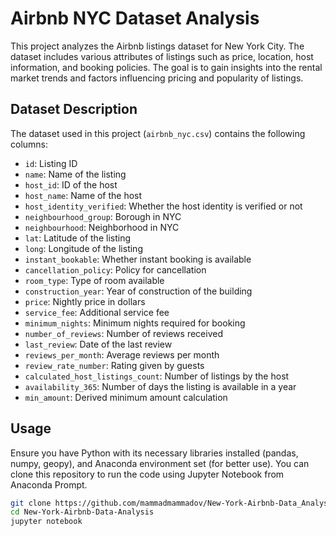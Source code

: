 # Airbnb NYC Dataset Analysis

This project analyzes the Airbnb listings dataset for New York City. The dataset includes various attributes of listings such as price, location, host information, and booking policies. The goal is to gain insights into the rental market trends and factors influencing pricing and popularity of listings.

## Dataset Description

The dataset used in this project (`airbnb_nyc.csv`) contains the following columns:

- `id`: Listing ID
- `name`: Name of the listing
- `host_id`: ID of the host
- `host_name`: Name of the host
- `host_identity_verified`: Whether the host identity is verified or not
- `neighbourhood_group`: Borough in NYC
- `neighbourhood`: Neighborhood in NYC
- `lat`: Latitude of the listing
- `long`: Longitude of the listing
- `instant_bookable`: Whether instant booking is available
- `cancellation_policy`: Policy for cancellation
- `room_type`: Type of room available
- `construction_year`: Year of construction of the building
- `price`: Nightly price in dollars
- `service_fee`: Additional service fee
- `minimum_nights`: Minimum nights required for booking
- `number_of_reviews`: Number of reviews received
- `last_review`: Date of the last review
- `reviews_per_month`: Average reviews per month
- `review_rate_number`: Rating given by guests
- `calculated_host_listings_count`: Number of listings by the host
- `availability_365`: Number of days the listing is available in a year
- `min_amount`: Derived minimum amount calculation

## Usage

Ensure you have Python with its necessary libraries installed (pandas, numpy, geopy), and Anaconda environment set (for better use). You can clone this repository to run the code using Jupyter Notebook from Anaconda Prompt.

```bash
git clone https://github.com/mammadmammadov/New-York-Airbnb-Data_Analysis.git
cd New-York-Airbnb-Data-Analysis
jupyter notebook
